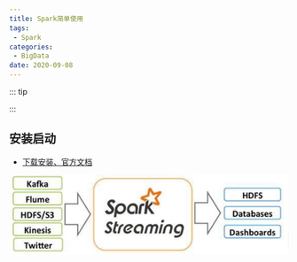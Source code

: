 ```yaml
---
title: Spark简单使用
tags:
 - Spark
categories:
 - BigData
date: 2020-09-08
---
```


::: tip

:::

<!-- more -->

## 安装启动

* [下载安装、官方文档](http://spark.apache.org/)

![img](./images/spark/spark01.png)


